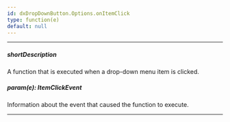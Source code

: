 ```yaml
---
id: dxDropDownButton.Options.onItemClick
type: function(e)
default: null
---
```

---
##### shortDescription
A function that is executed when a drop-down menu item is clicked.

##### param(e): ItemClickEvent
Information about the event that caused the function to execute.

---
